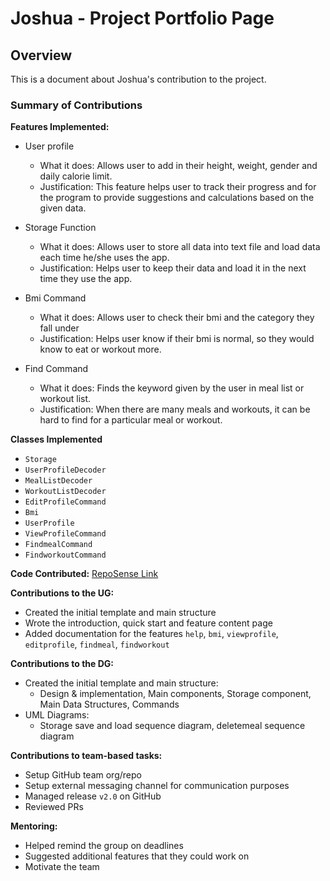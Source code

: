 # Joshua - Project Portfolio Page

## Overview
This is a document about Joshua's contribution to the project.

### Summary of Contributions

**Features Implemented:**
* User profile
  - What it does: Allows user to add in their height, weight, gender and daily calorie limit.
  - Justification: This feature helps user to track their progress and for the program to provide suggestions and calculations based on the given data.

* Storage Function
  - What it does: Allows user to store all data into text file and load data each time he/she uses the app.
  - Justification: Helps user to keep their data and load it in the next time they use the app.

* Bmi Command
  - What it does: Allows user to check their bmi and the category they fall under
  - Justification: Helps user know if their bmi is normal, so they would know to eat or workout more.

* Find Command
  - What it does: Finds the keyword given by the user in meal list or workout list.
  - Justification: When there are many meals and workouts, it can be hard to find for a particular meal or workout.

**Classes Implemented**
  - `Storage`
  - `UserProfileDecoder`
  - `MealListDecoder`
  - `WorkoutListDecoder`
  - `EditProfileCommand`
  - `Bmi`
  - `UserProfile`
  - `ViewProfileCommand`
  - `FindmealCommand`
  - `FindworkoutCommand`

**Code Contributed:** [RepoSense Link](https://nus-cs2113-ay2324s1.github.io/tp-dashboard/?search=w12-4&sort=groupTitle&sortWithin=title&timeframe=commit&mergegroup=&groupSelect=groupByRepos&breakdown=true&checkedFileTypes=docs~functional-code~test-code&since=2023-09-22)

**Contributions to the UG:**
 - Created the initial template and main structure
 - Wrote the introduction, quick start and feature content page
 - Added documentation for the features `help`, `bmi`, `viewprofile`, `editprofile`, `findmeal`, `findworkout`

**Contributions to the DG:**
- Created the initial template and main structure:
  - Design & implementation, Main components, Storage component, Main Data Structures, Commands
- UML Diagrams:
  - Storage save and load sequence diagram, deletemeal sequence diagram

**Contributions to team-based tasks:**
- Setup GitHub team org/repo
- Setup external messaging channel for communication purposes
- Managed release `v2.0` on GitHub
- Reviewed PRs

**Mentoring:**
- Helped remind the group on deadlines
- Suggested additional features that they could work on
- Motivate the team